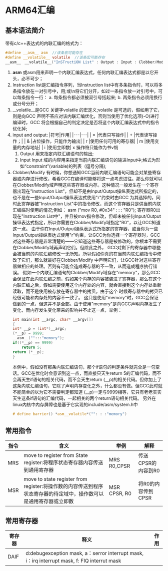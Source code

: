 # ARM64汇编
## 基本语法简介
带有c/c++表达式的内联汇编的格式为：
```c
#define __asm__ asm  //该条宏可能存在
#define __volatile__ volatile  //该条宏可能存在
__asm__　__volatile__("InSTructiON List" : Output : Input : Clobber/Modify);
```
1. __asm__ 或asm用来声明一个内联汇编表达式，任何内联汇编表达式都是以它开头，必不可少；
2. Instruction list是汇编指令序列，当Instruction list中有多条指令时，可以将多条指令放在一对引号中，用;或\n将它们分开，如过一条指令放一对引号中，可以每条指令一行：
   a. 每条指令都必须被双引号括起来;
   b. 两条指令必须用换行或分号分开；
3. __volatile__是GCC 关键字volatile 的宏定义;volatile 是可选的，假如用了它，则是向GCC 声明不答应对该内联汇编优化，否则当使用了优化选项(-O)进行编译时，GCC 将会根据自己的判定决定是否将这个内联汇编表达式中的指令优化掉;
4. input and output:
   |符号|作用|
   |---|---|
   | = |代表只写操作|
   | + |代表读写操作；|
   | & |占位操作，只能作为输出|
   | r |使用任何可用的寄存器|
   | m |使用变量的内存地址|
   | i |使用立即数|
    x 操作符只能作为书v胡
   1. Output 用来指定内联汇编语句的输出;
   2. Input Input 域的内容用来指定当前内联汇编语句的输进Input中;格式为形如“constraint”(variable)的列表（逗号分隔);
5. Clobber/Modify 有时候，你想通知GCC当前内联汇编语句可能会对某些寄存器或内存进行修改，希看GCC在编译时能够将这一点考虑进往。那么你就可以在Clobber/Modify域声明这些寄存器或内存。这种情况一般发生在一个寄存器出现在"Instruction List"，但却不是由Input/Output操纵表达式所指定的，也不是在一些Input/Output操纵表达式使用"r"约束时由GCC 为其选择的，同时此寄存器被"Instruction List"中的指令修改，而这个寄存器只是供当前内联汇编临时使用的情况;例如： asm ("mov R0, #0x34" : : : "R0"); 寄存器R0出现在"Instruction List中"，并且被mov指令修改，但却未被任何Input/Output操纵表达式指定，所以你需要在Clobber/Modify域指定"R0"，以让GCC知道这一点。 由于你在Input/Output操纵表达式所指定的寄存器，或当你为一些Input/Output操纵表达式使用"r"约束，让GCC为你选择一个寄存器时，GCC对这些寄存器是非常清楚的——它知道这些寄存器是被修改的，你根本不需要在Clobber/Modify域再声明它们。但除此之外， GCC对剩下的寄存器中哪些会被当前的内联汇编修改一无所知。所以假如你真的在当前内联汇编指令中修改了它们，那么就最好在Clobber/Modify 中声明它们，让GCC针对这些寄存器做相应的处理。否则有可能会造成寄存器的不一致，从而造成程序执行错误。
假如一个内联汇编语句的Clobber/Modify域存在"memory"，那么GCC会保证在此内联汇编之前，假如某个内存的内容被装进了寄存器，那么在这个内联汇编之后，假如需要使用这个内存处的内容，就会直接到这个内存处重新读取，而不是使用被存放在寄存器中的拷贝。由于这个 时候寄存器中的拷贝已经很可能和内存处的内容不一致了。 这只是使用"memory"时，GCC会保证做到的一点，但这并不是全部。由于使用"memory"是向GCC声明内存发生了变化，而内存发生变化带来的影响并不止这一点，举例：
    ```c
    int main(int __argc, char* __argv[])
    {
    int* __p = (int*)__argc;
    (*__p) = 9999;
    __asm__("":::"memory");
    if((*__p) == 9999)
        return 5;
    return (*__p);
    }
    ```
    本例中，假如没有那条内联汇编语句，那个if语句的判定条件就完全是一句空话。GCC在优化时会意识到这一点，而直接只天生return 5的汇编代码，而不会再天生if语句的相关代码，而不会天生return (__p)的相关代码。但你加上了这条内联汇编语句，它除了声明内存变化之外，什么都没有做。但GCC此时就不能简单的以为它不需要判定都知道 (__p)一定与9999相等，它只有老老实实天生这条if语句的汇编代码，一起相关的两个return语句相关代码。
    另外在linux内核中内存屏障也是基于它实现的include/asm/system.h中
    ```c
    # define barrier() *asm__volatile*("": : :"memory")
    ```
## 常用指令
|指令|含义|举例|解释|
|---|---|---|---|
|MRS|move to register from State register:将程序状态寄存器内容传送到通用寄存器|MRS R0,CPSR|传送CPSR的内容到R0|
|MSR|move to state register from register:将操作数的内容传送到程序状态寄存器的待定域中，操作数可以是通用寄存器或立即数|MSR CPSR, R0|将R0的内容传到CPSR|
## 常用寄存器
|寄存器|释义|作用|
|---|---|---|
|DAIF|d:debugexception mask, a：serror interrupt mask, i：irq interrupt mask, f: FIQ interrut mask||

